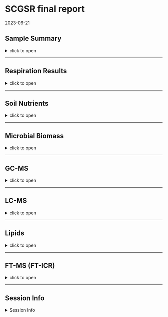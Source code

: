 SCGSR final report
================
2023-06-21

## Sample Summary

<details>
<summary>
click to open
</summary>

Soils from northwest Alaska were homogenized and pre-incubated at -2 and
-6 degrees Celsius for three months after which they were incubated at
2,4,6,8,10 degrees Celsius for one week. After the week long incubation
soils were extracted using 0.5M K2SO4, and chloroform extracted to
measure microbial biomass and nutrient concentrations. Sub-samples were
also sent to PNNL for MPLEx (Methanol chloroform extraction) to provide
more comprehensive analysis of the molecular composition of organic
matter using FT-ICR, NMR, GC-MS and LC-MS techniques. Lipidomics were
also performed to ascertain if there were any significant shifts in
microbial biomass.

</details>

------------------------------------------------------------------------

## Respiration Results

<details>
<summary>
click to open
</summary>

Respiration measurements were taken daily during the incubation using a
Li-850 bench top respiration unit. Below are the respiration rates for
each sample, as well as the calculates total C respired. Linear mixed
effects model showed significant respiration variation by incubation and
pre incubation temperatures. An asterisks indicates a significant (p\<=
0.05, ANOVA) difference in pre-incubation temperature.

![](SCGSR_Final_data_report_files/figure-gfm/unnamed-chunk-1-1.png)<!-- -->

</details>

------------------------------------------------------------------------

## Soil Nutrients

<details>
<summary>
click to open
</summary>

Soil K2SO4 extracts were utilized to measure ammonium, Nitrate, Total
free primary amines, phosphate, Total reducing sugars. Below are the
concentration data. An asterisks indicates a significant (p\<= 0.05,
ANOVA) difference in pre-incubation temperature.

![](SCGSR_Final_data_report_files/figure-gfm/unnamed-chunk-2-1.png)<!-- -->
![](SCGSR_Final_data_report_files/figure-gfm/unnamed-chunk-3-1.png)<!-- -->

</details>

------------------------------------------------------------------------

## Microbial Biomass

<details>
<summary>
click to open
</summary>

Soil K2SO4 extracts were utilized to measure ammonium, Nitrate, Total
free primary amines, phosphate, Total reducing sugars. Below is the
concentration data.An asterisks indicates a significant (p\<=
0.05,ANOVA) difference in pre-incubation temperature.

![](SCGSR_Final_data_report_files/figure-gfm/unnamed-chunk-4-1.png)<!-- -->

</details>

------------------------------------------------------------------------

## GC-MS

<details>
<summary>
click to open
</summary>

Below is the relative quantification of compounds identified by gas
chromatography within the MPLEx extracts.Little to no variation was
identified that corresponds to the more broad metrics above in the soil
nutrient section. The majority of compounds measured were unidentified.
Volcano plot can be used to identify the compounds that are
significantly greater between pre incubation temperature (p\<0.05,
ANOVA). After which we used a PCA to visualize separation between the
pre incubation temperatures across significantly different compounds.
PERMANOVA results are displayed in the table below the PCAs to show
variation between treatments.

<img src="SCGSR_Final_data_report_files/figure-gfm/unnamed-chunk-5-1.png" width="100%" />

<img src="SCGSR_Final_data_report_files/figure-gfm/unnamed-chunk-6-1.png" width="50%" /><img src="SCGSR_Final_data_report_files/figure-gfm/unnamed-chunk-6-2.png" width="50%" />

|          |  Df |  SumOfSqs |        R2 |        F | Pr(\>F) |
|:---------|----:|----------:|----------:|---------:|--------:|
| pre      |   1 | 0.0014341 | 0.1722985 | 7.519439 |   0.001 |
| inc      |   5 | 0.0014313 | 0.1719666 | 1.500991 |   0.088 |
| pre:inc  |   5 | 0.0012621 | 0.1516327 | 1.323509 |   0.152 |
| Residual |  22 | 0.0041957 | 0.5041023 |       NA |      NA |
| Total    |  33 | 0.0083231 | 1.0000000 |       NA |      NA |

Permanova results significant compounds only

</details>

------------------------------------------------------------------------

## LC-MS

<details>
<summary>
click to open
</summary>

Below is the relative quantification of compounds identified by liquid
chromatography within the MPLEx extracts.Little to no variation was
identified that corresponds to the more broad metrics above in the soil
nutrient section. The majority of compounds measured were unidentified.
Volcano plot can be used to identify the compounds that are
significantly greater between pre incubation temperature (p\<0.05,
ANOVA). After which we used a PCA to visualize separation between the
pre incubation temperatures across significantly different compounds.
PERMANOVA results are displayed in the table below the PCAs to show
variation between treatments.

<img src="SCGSR_Final_data_report_files/figure-gfm/unnamed-chunk-8-1.png" width="100%" />

<img src="SCGSR_Final_data_report_files/figure-gfm/unnamed-chunk-9-1.png" width="50%" /><img src="SCGSR_Final_data_report_files/figure-gfm/unnamed-chunk-9-2.png" width="50%" />

|          |  Df |  SumOfSqs |        R2 |        F | Pr(\>F) |
|:---------|----:|----------:|----------:|---------:|--------:|
| pre      |   1 | 0.0023887 | 0.1496193 | 7.120665 |   0.001 |
| inc      |   5 | 0.0033118 | 0.2074340 | 1.974436 |   0.012 |
| pre:inc  |   5 | 0.0025492 | 0.1596711 | 1.519810 |   0.079 |
| Residual |  23 | 0.0077157 | 0.4832756 |       NA |      NA |
| Total    |  34 | 0.0159654 | 1.0000000 |       NA |      NA |

Permanova results significant compounds only

</details>

------------------------------------------------------------------------

## Lipids

<details>
<summary>
click to open
</summary>

Lipid analysis was done via liquid chrometography on MEPLEx extracts.
Some variation was identified between pre-incubation temperatures,
though little was biologically significant. Conclusion that small
changes in biomass were present but not significant. A big missing piece
to this analysis would be community composition.Little no no variation
was observed within this data set. PCAs below show little to no
seperation between incubation and pre incubation temperatures.

    ## NULL

![](SCGSR_Final_data_report_files/figure-gfm/unnamed-chunk-11-1.png)<!-- -->![](SCGSR_Final_data_report_files/figure-gfm/unnamed-chunk-11-2.png)<!-- -->

|          |  Df |  SumOfSqs |        R2 |        F | Pr(\>F) |
|:---------|----:|----------:|----------:|---------:|--------:|
| Pre      |   1 | 0.0000127 | 0.0312988 | 1.259669 |   0.302 |
| Inc      |   5 | 0.0000742 | 0.1823599 | 1.467871 |   0.175 |
| Pre:Inc  |   5 | 0.0000773 | 0.1900165 | 1.529501 |   0.168 |
| Residual |  24 | 0.0002427 | 0.5963247 |       NA |      NA |
| Total    |  35 | 0.0004071 | 1.0000000 |       NA |      NA |

Permanova results all

    ## NULL

![](SCGSR_Final_data_report_files/figure-gfm/unnamed-chunk-11-3.png)<!-- -->![](SCGSR_Final_data_report_files/figure-gfm/unnamed-chunk-11-4.png)<!-- -->

|          |  Df |  SumOfSqs |        R2 |         F | Pr(\>F) |
|:---------|----:|----------:|----------:|----------:|--------:|
| Pre      |   1 | 0.0000064 | 0.0153686 | 0.5551514 |   0.594 |
| Inc      |   5 | 0.0000636 | 0.1537306 | 1.1106287 |   0.366 |
| Pre:Inc  |   5 | 0.0000689 | 0.1664960 | 1.2028526 |   0.328 |
| Residual |  24 | 0.0002749 | 0.6644048 |        NA |      NA |
| Total    |  35 | 0.0004138 | 1.0000000 |        NA |      NA |

Permanova results pos

    ## NULL

![](SCGSR_Final_data_report_files/figure-gfm/unnamed-chunk-11-5.png)<!-- -->![](SCGSR_Final_data_report_files/figure-gfm/unnamed-chunk-11-6.png)<!-- -->

|          |  Df |  SumOfSqs |        R2 |        F | Pr(\>F) |
|:---------|----:|----------:|----------:|---------:|--------:|
| Pre      |   1 | 0.0000268 | 0.0346902 | 1.933659 |   0.170 |
| Inc      |   5 | 0.0002308 | 0.2982330 | 3.324750 |   0.009 |
| Pre:Inc  |   5 | 0.0001830 | 0.2365126 | 2.636681 |   0.035 |
| Residual |  24 | 0.0003332 | 0.4305642 |       NA |      NA |
| Total    |  35 | 0.0007739 | 1.0000000 |       NA |      NA |

Permanova results neg

</details>

------------------------------------------------------------------------

## FT-MS (FT-ICR)

<details>
<summary>
click to open
</summary>

FTICR was performed on MEPLEx extracts to gain a qualitative
understanding of the changes in organic matter composition after the
incubation. There appear to be differences between pre-incubation
temperatures, particularly in terms of the number of unique compounds,
which could be indicative of microbial processing of organic matter and
production of new organic compounds.

### FTICR Van krevelen diagrams:

![](SCGSR_Final_data_report_files/figure-gfm/unnamed-chunk-12-1.png)<!-- -->

![](SCGSR_Final_data_report_files/figure-gfm/unnamed-chunk-13-1.png)<!-- -->

### FTICR Common vs unique peaks by treatment:

#### All

    ## NULL

![](SCGSR_Final_data_report_files/figure-gfm/unnamed-chunk-14-1.png)<!-- -->

    ## NULL

<table>
<caption>
Unique between preincubation temperatures at each incubation temperature
</caption>
<thead>
<tr>
<th style="text-align:left;">
Class
</th>
<th style="text-align:right;">
-2_Pre
</th>
<th style="text-align:right;">
-6_Pre
</th>
<th style="text-align:right;">
-2_2
</th>
<th style="text-align:right;">
-6_2
</th>
<th style="text-align:right;">
-2_4
</th>
<th style="text-align:right;">
-6_4
</th>
<th style="text-align:right;">
-2_6
</th>
<th style="text-align:right;">
-6_6
</th>
<th style="text-align:right;">
-2_8
</th>
<th style="text-align:right;">
-6_8
</th>
<th style="text-align:right;">
-2_10
</th>
<th style="text-align:right;">
-6_10
</th>
</tr>
</thead>
<tbody>
<tr>
<td style="text-align:left;">
aliphatic
</td>
<td style="text-align:right;width: 3em; background-color: lightgrey !important;">
313
</td>
<td style="text-align:right;width: 4em; font-style: italic;border-right:1px solid;">
114
</td>
<td style="text-align:right;width: 3em; background-color: lightgrey !important;">
465
</td>
<td style="text-align:right;width: 4em; font-style: italic;border-right:1px solid;">
49
</td>
<td style="text-align:right;width: 3em; background-color: lightgrey !important;">
402
</td>
<td style="text-align:right;width: 4em; font-style: italic;border-right:1px solid;">
56
</td>
<td style="text-align:right;width: 3em; background-color: lightgrey !important;">
408
</td>
<td style="text-align:right;width: 4em; font-style: italic;border-right:1px solid;">
46
</td>
<td style="text-align:right;width: 3em; background-color: lightgrey !important;">
520
</td>
<td style="text-align:right;width: 4em; font-style: italic;border-right:1px solid;">
14
</td>
<td style="text-align:right;width: 3em; background-color: lightgrey !important;">
566
</td>
<td style="text-align:right;width: 4em; font-style: italic;border-right:1px solid;">
60
</td>
</tr>
<tr>
<td style="text-align:left;">
aromatic
</td>
<td style="text-align:right;width: 3em; background-color: lightgrey !important;">
34
</td>
<td style="text-align:right;width: 4em; font-style: italic;border-right:1px solid;">
13
</td>
<td style="text-align:right;width: 3em; background-color: lightgrey !important;">
18
</td>
<td style="text-align:right;width: 4em; font-style: italic;border-right:1px solid;">
16
</td>
<td style="text-align:right;width: 3em; background-color: lightgrey !important;">
21
</td>
<td style="text-align:right;width: 4em; font-style: italic;border-right:1px solid;">
14
</td>
<td style="text-align:right;width: 3em; background-color: lightgrey !important;">
13
</td>
<td style="text-align:right;width: 4em; font-style: italic;border-right:1px solid;">
18
</td>
<td style="text-align:right;width: 3em; background-color: lightgrey !important;">
48
</td>
<td style="text-align:right;width: 4em; font-style: italic;border-right:1px solid;">
3
</td>
<td style="text-align:right;width: 3em; background-color: lightgrey !important;">
21
</td>
<td style="text-align:right;width: 4em; font-style: italic;border-right:1px solid;">
35
</td>
</tr>
<tr>
<td style="text-align:left;">
condensed aromatic
</td>
<td style="text-align:right;width: 3em; background-color: lightgrey !important;">
15
</td>
<td style="text-align:right;width: 4em; font-style: italic;border-right:1px solid;">
2
</td>
<td style="text-align:right;width: 3em; background-color: lightgrey !important;">
27
</td>
<td style="text-align:right;width: 4em; font-style: italic;border-right:1px solid;">
3
</td>
<td style="text-align:right;width: 3em; background-color: lightgrey !important;">
NA
</td>
<td style="text-align:right;width: 4em; font-style: italic;border-right:1px solid;">
18
</td>
<td style="text-align:right;width: 3em; background-color: lightgrey !important;">
9
</td>
<td style="text-align:right;width: 4em; font-style: italic;border-right:1px solid;">
3
</td>
<td style="text-align:right;width: 3em; background-color: lightgrey !important;">
25
</td>
<td style="text-align:right;width: 4em; font-style: italic;border-right:1px solid;">
NA
</td>
<td style="text-align:right;width: 3em; background-color: lightgrey !important;">
7
</td>
<td style="text-align:right;width: 4em; font-style: italic;border-right:1px solid;">
9
</td>
</tr>
<tr>
<td style="text-align:left;">
unsaturated/lignin
</td>
<td style="text-align:right;width: 3em; background-color: lightgrey !important;">
85
</td>
<td style="text-align:right;width: 4em; font-style: italic;border-right:1px solid;">
79
</td>
<td style="text-align:right;width: 3em; background-color: lightgrey !important;">
86
</td>
<td style="text-align:right;width: 4em; font-style: italic;border-right:1px solid;">
54
</td>
<td style="text-align:right;width: 3em; background-color: lightgrey !important;">
69
</td>
<td style="text-align:right;width: 4em; font-style: italic;border-right:1px solid;">
42
</td>
<td style="text-align:right;width: 3em; background-color: lightgrey !important;">
57
</td>
<td style="text-align:right;width: 4em; font-style: italic;border-right:1px solid;">
27
</td>
<td style="text-align:right;width: 3em; background-color: lightgrey !important;">
166
</td>
<td style="text-align:right;width: 4em; font-style: italic;border-right:1px solid;">
9
</td>
<td style="text-align:right;width: 3em; background-color: lightgrey !important;">
69
</td>
<td style="text-align:right;width: 4em; font-style: italic;border-right:1px solid;">
75
</td>
</tr>
</tbody>
</table>

#### Polar

    ## NULL

![](SCGSR_Final_data_report_files/figure-gfm/unnamed-chunk-15-1.png)<!-- -->

    ## NULL

<table>
<caption>
Unique between preincubation temperatures at each incubation temperature
polar
</caption>
<thead>
<tr>
<th style="text-align:left;">
Class
</th>
<th style="text-align:right;">
-2_Pre
</th>
<th style="text-align:right;">
-6_Pre
</th>
<th style="text-align:right;">
-2_2
</th>
<th style="text-align:right;">
-6_2
</th>
<th style="text-align:right;">
-2_4
</th>
<th style="text-align:right;">
-6_4
</th>
<th style="text-align:right;">
-2_6
</th>
<th style="text-align:right;">
-6_6
</th>
<th style="text-align:right;">
-2_8
</th>
<th style="text-align:right;">
-6_8
</th>
<th style="text-align:right;">
-2_10
</th>
<th style="text-align:right;">
-6_10
</th>
</tr>
</thead>
<tbody>
<tr>
<td style="text-align:left;">
aliphatic
</td>
<td style="text-align:right;width: 3em; background-color: lightgrey !important;">
100
</td>
<td style="text-align:right;width: 4em; font-style: italic;border-right:1px solid;">
126
</td>
<td style="text-align:right;width: 3em; background-color: lightgrey !important;">
122
</td>
<td style="text-align:right;width: 4em; font-style: italic;border-right:1px solid;">
50
</td>
<td style="text-align:right;width: 3em; background-color: lightgrey !important;">
67
</td>
<td style="text-align:right;width: 4em; font-style: italic;border-right:1px solid;">
74
</td>
<td style="text-align:right;width: 3em; background-color: lightgrey !important;">
57
</td>
<td style="text-align:right;width: 4em; font-style: italic;border-right:1px solid;">
63
</td>
<td style="text-align:right;width: 3em; background-color: lightgrey !important;">
265
</td>
<td style="text-align:right;width: 4em; font-style: italic;border-right:1px solid;">
13
</td>
<td style="text-align:right;width: 3em; background-color: lightgrey !important;">
46
</td>
<td style="text-align:right;width: 4em; font-style: italic;border-right:1px solid;">
105
</td>
</tr>
<tr>
<td style="text-align:left;">
aromatic
</td>
<td style="text-align:right;width: 3em; background-color: lightgrey !important;">
28
</td>
<td style="text-align:right;width: 4em; font-style: italic;border-right:1px solid;">
14
</td>
<td style="text-align:right;width: 3em; background-color: lightgrey !important;">
10
</td>
<td style="text-align:right;width: 4em; font-style: italic;border-right:1px solid;">
17
</td>
<td style="text-align:right;width: 3em; background-color: lightgrey !important;">
12
</td>
<td style="text-align:right;width: 4em; font-style: italic;border-right:1px solid;">
14
</td>
<td style="text-align:right;width: 3em; background-color: lightgrey !important;">
8
</td>
<td style="text-align:right;width: 4em; font-style: italic;border-right:1px solid;">
20
</td>
<td style="text-align:right;width: 3em; background-color: lightgrey !important;">
42
</td>
<td style="text-align:right;width: 4em; font-style: italic;border-right:1px solid;">
3
</td>
<td style="text-align:right;width: 3em; background-color: lightgrey !important;">
10
</td>
<td style="text-align:right;width: 4em; font-style: italic;border-right:1px solid;">
38
</td>
</tr>
<tr>
<td style="text-align:left;">
condensed aromatic
</td>
<td style="text-align:right;width: 3em; background-color: lightgrey !important;">
13
</td>
<td style="text-align:right;width: 4em; font-style: italic;border-right:1px solid;">
3
</td>
<td style="text-align:right;width: 3em; background-color: lightgrey !important;">
18
</td>
<td style="text-align:right;width: 4em; font-style: italic;border-right:1px solid;">
3
</td>
<td style="text-align:right;width: 3em; background-color: lightgrey !important;">
NA
</td>
<td style="text-align:right;width: 4em; font-style: italic;border-right:1px solid;">
18
</td>
<td style="text-align:right;width: 3em; background-color: lightgrey !important;">
7
</td>
<td style="text-align:right;width: 4em; font-style: italic;border-right:1px solid;">
3
</td>
<td style="text-align:right;width: 3em; background-color: lightgrey !important;">
24
</td>
<td style="text-align:right;width: 4em; font-style: italic;border-right:1px solid;">
NA
</td>
<td style="text-align:right;width: 3em; background-color: lightgrey !important;">
4
</td>
<td style="text-align:right;width: 4em; font-style: italic;border-right:1px solid;">
10
</td>
</tr>
<tr>
<td style="text-align:left;">
unsaturated/lignin
</td>
<td style="text-align:right;width: 3em; background-color: lightgrey !important;">
67
</td>
<td style="text-align:right;width: 4em; font-style: italic;border-right:1px solid;">
84
</td>
<td style="text-align:right;width: 3em; background-color: lightgrey !important;">
42
</td>
<td style="text-align:right;width: 4em; font-style: italic;border-right:1px solid;">
60
</td>
<td style="text-align:right;width: 3em; background-color: lightgrey !important;">
45
</td>
<td style="text-align:right;width: 4em; font-style: italic;border-right:1px solid;">
43
</td>
<td style="text-align:right;width: 3em; background-color: lightgrey !important;">
31
</td>
<td style="text-align:right;width: 4em; font-style: italic;border-right:1px solid;">
28
</td>
<td style="text-align:right;width: 3em; background-color: lightgrey !important;">
142
</td>
<td style="text-align:right;width: 4em; font-style: italic;border-right:1px solid;">
9
</td>
<td style="text-align:right;width: 3em; background-color: lightgrey !important;">
28
</td>
<td style="text-align:right;width: 4em; font-style: italic;border-right:1px solid;">
84
</td>
</tr>
</tbody>
</table>

#### Non-Polar

    ## NULL

![](SCGSR_Final_data_report_files/figure-gfm/unnamed-chunk-16-1.png)<!-- -->

    ## NULL

<table>
<caption>
Unique between preincubation temperatures at each incubation temperature
nonpolar
</caption>
<thead>
<tr>
<th style="text-align:left;">
Class
</th>
<th style="text-align:right;">
-2_Pre
</th>
<th style="text-align:right;">
-6_Pre
</th>
<th style="text-align:right;">
-2_2
</th>
<th style="text-align:right;">
-6_2
</th>
<th style="text-align:right;">
-2_4
</th>
<th style="text-align:right;">
-6_4
</th>
<th style="text-align:right;">
-2_6
</th>
<th style="text-align:right;">
-6_6
</th>
<th style="text-align:right;">
-2_8
</th>
<th style="text-align:right;">
-6_8
</th>
<th style="text-align:right;">
-2_10
</th>
<th style="text-align:right;">
-6_10
</th>
</tr>
</thead>
<tbody>
<tr>
<td style="text-align:left;">
aliphatic
</td>
<td style="text-align:right;width: 3em; background-color: lightgrey !important;">
272
</td>
<td style="text-align:right;width: 4em; font-style: italic;border-right:1px solid;">
34
</td>
<td style="text-align:right;width: 3em; background-color: lightgrey !important;">
456
</td>
<td style="text-align:right;width: 4em; font-style: italic;border-right:1px solid;">
15
</td>
<td style="text-align:right;width: 3em; background-color: lightgrey !important;">
445
</td>
<td style="text-align:right;width: 4em; font-style: italic;border-right:1px solid;">
13
</td>
<td style="text-align:right;width: 3em; background-color: lightgrey !important;">
449
</td>
<td style="text-align:right;width: 4em; font-style: italic;border-right:1px solid;">
3
</td>
<td style="text-align:right;width: 3em; background-color: lightgrey !important;">
411
</td>
<td style="text-align:right;width: 4em; font-style: italic;border-right:1px solid;">
8
</td>
<td style="text-align:right;width: 3em; background-color: lightgrey !important;">
633
</td>
<td style="text-align:right;width: 4em; font-style: italic;border-right:1px solid;">
3
</td>
</tr>
<tr>
<td style="text-align:left;">
aromatic
</td>
<td style="text-align:right;width: 3em; background-color: lightgrey !important;">
13
</td>
<td style="text-align:right;width: 4em; font-style: italic;border-right:1px solid;">
1
</td>
<td style="text-align:right;width: 3em; background-color: lightgrey !important;">
13
</td>
<td style="text-align:right;width: 4em; font-style: italic;border-right:1px solid;">
1
</td>
<td style="text-align:right;width: 3em; background-color: lightgrey !important;">
14
</td>
<td style="text-align:right;width: 4em; font-style: italic;border-right:1px solid;">
NA
</td>
<td style="text-align:right;width: 3em; background-color: lightgrey !important;">
10
</td>
<td style="text-align:right;width: 4em; font-style: italic;border-right:1px solid;">
NA
</td>
<td style="text-align:right;width: 3em; background-color: lightgrey !important;">
11
</td>
<td style="text-align:right;width: 4em; font-style: italic;border-right:1px solid;">
1
</td>
<td style="text-align:right;width: 3em; background-color: lightgrey !important;">
20
</td>
<td style="text-align:right;width: 4em; font-style: italic;border-right:1px solid;">
NA
</td>
</tr>
<tr>
<td style="text-align:left;">
condensed aromatic
</td>
<td style="text-align:right;width: 3em; background-color: lightgrey !important;">
5
</td>
<td style="text-align:right;width: 4em; font-style: italic;border-right:1px solid;">
NA
</td>
<td style="text-align:right;width: 3em; background-color: lightgrey !important;">
11
</td>
<td style="text-align:right;width: 4em; font-style: italic;border-right:1px solid;">
NA
</td>
<td style="text-align:right;width: 3em; background-color: lightgrey !important;">
2
</td>
<td style="text-align:right;width: 4em; font-style: italic;border-right:1px solid;">
NA
</td>
<td style="text-align:right;width: 3em; background-color: lightgrey !important;">
3
</td>
<td style="text-align:right;width: 4em; font-style: italic;border-right:1px solid;">
NA
</td>
<td style="text-align:right;width: 3em; background-color: lightgrey !important;">
4
</td>
<td style="text-align:right;width: 4em; font-style: italic;border-right:1px solid;">
NA
</td>
<td style="text-align:right;width: 3em; background-color: lightgrey !important;">
4
</td>
<td style="text-align:right;width: 4em; font-style: italic;border-right:1px solid;">
NA
</td>
</tr>
<tr>
<td style="text-align:left;">
unsaturated/lignin
</td>
<td style="text-align:right;width: 3em; background-color: lightgrey !important;">
49
</td>
<td style="text-align:right;width: 4em; font-style: italic;border-right:1px solid;">
20
</td>
<td style="text-align:right;width: 3em; background-color: lightgrey !important;">
111
</td>
<td style="text-align:right;width: 4em; font-style: italic;border-right:1px solid;">
3
</td>
<td style="text-align:right;width: 3em; background-color: lightgrey !important;">
77
</td>
<td style="text-align:right;width: 4em; font-style: italic;border-right:1px solid;">
6
</td>
<td style="text-align:right;width: 3em; background-color: lightgrey !important;">
102
</td>
<td style="text-align:right;width: 4em; font-style: italic;border-right:1px solid;">
NA
</td>
<td style="text-align:right;width: 3em; background-color: lightgrey !important;">
68
</td>
<td style="text-align:right;width: 4em; font-style: italic;border-right:1px solid;">
2
</td>
<td style="text-align:right;width: 3em; background-color: lightgrey !important;">
116
</td>
<td style="text-align:right;width: 4em; font-style: italic;border-right:1px solid;">
1
</td>
</tr>
</tbody>
</table>

### FTICR relative abundance and PCAs:

#### Relative Abundance

    ## NULL

![](SCGSR_Final_data_report_files/figure-gfm/unnamed-chunk-17-1.png)<!-- -->

    ## NULL

![](SCGSR_Final_data_report_files/figure-gfm/unnamed-chunk-17-2.png)<!-- -->

    ## NULL

![](SCGSR_Final_data_report_files/figure-gfm/unnamed-chunk-17-3.png)<!-- -->

#### PCA results:

<img src="SCGSR_Final_data_report_files/figure-gfm/unnamed-chunk-18-1.png" width="50%" /><img src="SCGSR_Final_data_report_files/figure-gfm/unnamed-chunk-18-2.png" width="50%" />

<img src="SCGSR_Final_data_report_files/figure-gfm/unnamed-chunk-20-1.png" width="50%" /><img src="SCGSR_Final_data_report_files/figure-gfm/unnamed-chunk-20-2.png" width="50%" />

</details>

------------------------------------------------------------------------

## Session Info

<details>
<summary>
Session Info
</summary>

Date run: 2023-06-21

    ## R version 4.2.3 (2023-03-15 ucrt)
    ## Platform: x86_64-w64-mingw32/x64 (64-bit)
    ## Running under: Windows 10 x64 (build 19045)
    ## 
    ## Matrix products: default
    ## 
    ## locale:
    ## [1] LC_COLLATE=English_United States.utf8 
    ## [2] LC_CTYPE=English_United States.utf8   
    ## [3] LC_MONETARY=English_United States.utf8
    ## [4] LC_NUMERIC=C                          
    ## [5] LC_TIME=English_United States.utf8    
    ## 
    ## attached base packages:
    ## [1] grid      stats     graphics  grDevices utils     datasets  methods  
    ## [8] base     
    ## 
    ## other attached packages:
    ##  [1] trelliscopejs_0.2.6 pmartR_2.3.0        agricolae_1.3-5    
    ##  [4] knitr_1.42          nlme_3.1-162        cowplot_1.1.1      
    ##  [7] ggpubr_0.6.0        janitor_2.2.0       pracma_2.4.2       
    ## [10] reshape2_1.4.4      ggbiplot_0.55       scales_1.2.1.9000  
    ## [13] plyr_1.8.8          vegan_2.6-4         lattice_0.20-45    
    ## [16] permute_0.9-7       lubridate_1.9.2     forcats_1.0.0      
    ## [19] stringr_1.5.0       dplyr_1.1.1         purrr_1.0.1        
    ## [22] readr_2.1.4         tidyr_1.3.0         tibble_3.2.1       
    ## [25] ggplot2_3.4.1       tidyverse_2.0.0     tarchetypes_0.7.6  
    ## [28] targets_0.14.3     
    ## 
    ## loaded via a namespace (and not attached):
    ##  [1] colorspace_2.1-0        ggsignif_0.6.4          ellipsis_0.3.2         
    ##  [4] mclust_6.0.0            snakecase_0.11.0        base64enc_0.1-3        
    ##  [7] fs_1.6.2                rstudioapi_0.14         farver_2.1.1           
    ## [10] listenv_0.9.0           furrr_0.3.1             fansi_1.0.4            
    ## [13] codetools_0.2-19        splines_4.2.3           jsonlite_1.8.4         
    ## [16] broom_1.0.4             cluster_2.1.4           shiny_1.7.4            
    ## [19] httr_1.4.6              compiler_4.2.3          backports_1.4.1        
    ## [22] lazyeval_0.2.2          Matrix_1.5-4            fastmap_1.1.1          
    ## [25] cli_3.6.0               later_1.3.0             htmltools_0.5.4        
    ## [28] prettyunits_1.1.1       tools_4.2.3             igraph_1.4.1           
    ## [31] gtable_0.3.3            glue_1.6.2              Rcpp_1.0.10            
    ## [34] carData_3.0-5           vctrs_0.6.0             iterators_1.0.14       
    ## [37] autocogs_0.1.4          xfun_0.38               globals_0.16.2         
    ## [40] ps_1.7.2                timechange_0.2.0        mime_0.12              
    ## [43] miniUI_0.1.1.1          lifecycle_1.0.3         rstatix_0.7.2          
    ## [46] future_1.32.0           MASS_7.3-60             DistributionUtils_0.6-0
    ## [49] hms_1.1.3               promises_1.2.0.1        parallel_4.2.3         
    ## [52] yaml_2.3.7              labelled_2.11.0         ggExtra_0.10.0         
    ## [55] stringi_1.7.12          highr_0.10              klaR_1.7-2             
    ## [58] AlgDesign_1.2.1         foreach_1.5.2           checkmate_2.2.0        
    ## [61] rlang_1.1.0             pkgconfig_2.0.3         evaluate_0.21          
    ## [64] labeling_0.4.2          htmlwidgets_1.6.2       processx_3.8.0         
    ## [67] tidyselect_1.2.0        parallelly_1.35.0       magrittr_2.0.3         
    ## [70] R6_2.5.1                generics_0.1.3          base64url_1.4          
    ## [73] combinat_0.0-8          pillar_1.9.0            haven_2.5.2            
    ## [76] withr_2.5.0             mgcv_1.8-42             abind_1.4-5            
    ## [79] crayon_1.5.2            car_3.1-2               questionr_0.7.8        
    ## [82] utf8_1.2.3              plotly_4.10.2.9000      rmarkdown_2.21         
    ## [85] tzdb_0.3.0              future.callr_0.8.1      progress_1.2.2         
    ## [88] data.table_1.14.8       callr_3.7.3             webshot_0.5.4          
    ## [91] digest_0.6.31           xtable_1.8-4            httpuv_1.6.9           
    ## [94] munsell_0.5.0           viridisLite_0.4.2

</details>

